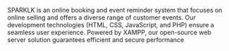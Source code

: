 SPARKLK is an online booking and event reminder system that focuses on online selling and offers a diverse range of customer events. Our development technologies (HTML, CSS, JavaScript, and PHP) ensure a seamless user experience. Powered by XAMPP, our open-source web server solution guarantees efficient and secure performance
